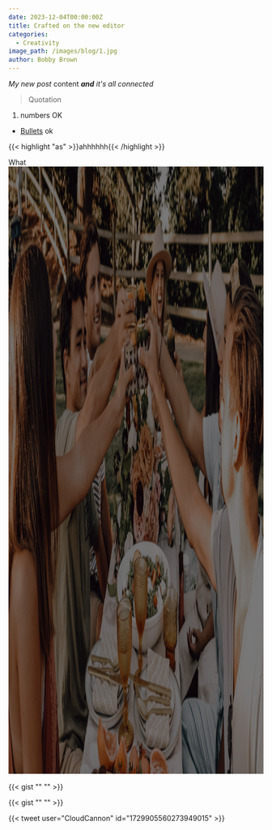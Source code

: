 ```yaml
---
date: 2023-12-04T00:00:00Z
title: Crafted on the new editor
categories:
  - Creativity
image_path: /images/blog/1.jpg
author: Bobby Brown
---
```

*My new post* content ***and** it's all connected*

> Quotation

1. numbers OK

* <a href="https://www.google.com/search?q=cats" target="_blank" rel="noreferrer noopener">Bullets</a> ok

{{< highlight "as" >}}ahhhhhh{{< /highlight >}}

What <img src="/uploads/cheers.png" alt="Group of people celebrating" title="Cheers everyone" height="1200" width="2397" />



{{< gist "" "" >}}

{{< gist "" "" >}}

{{< tweet user="CloudCannon" id="1729905560273949015" >}}